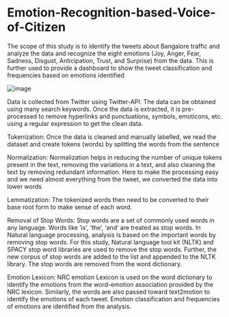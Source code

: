 # Emotion-Recognition-based-Voice-of-Citizen
 
 
The scope of this study is to identify the tweets about Bangalore traffic and analyze the data and recognize the eight emotions (Joy, Anger, Fear, Sadness, Disgust, Anticipation, Trust, and Surprise) from the data. This is further used to provide a dashboard to show the tweet classification and frequencies based on emotions identified
 
![image](https://user-images.githubusercontent.com/83650174/196755341-205ff7e1-b388-4f54-801e-7541b11941a3.png)


Data is collected from Twitter using Twitter-API. The data can be obtained using many search keywords. Once the data is extracted, it is pre-processed to remove hyperlinks and punctuations, symbols, emoticons, etc. using a regular expression to get the clean data. 

Tokenization: Once the data is cleaned and manually labelled, we read the dataset and create tokens (words) by splitting the words from the sentence

Normalization: Normalization helps in reducing the number of unique tokens present in the text, removing the variations in a text, and also cleaning the text by removing redundant information. Here to make the processing easy and we need almost everything from the tweet, we converted the data into lower words

Lemmatization: The tokenized words then need to be converted to their base root form to make sense of each word.

Removal of Stop Words: Stop words are a set of commonly used words in any language. Words like ‘is’, ‘the’, ‘and’ are treated as stop words. In Natural language processing, analysis is based on the important words by removing stop words. For this study, Natural language tool kit (NLTK) and SPACY stop word libraries are used to remove the stop words. Further, the new corpus of stop words are added to the list and appended to the NLTK library. The stop words are removed from the word dictionary. 

Emotion Lexicon: NRC emotion Lexicon is used on the word dictionary to identify the emotions from the word-emotion association provided by the NRC lexicon. Similarly, the words are also passed toward text2motion to identify the emotions of each tweet. Emotion classification and frequencies of emotions are identified from the analysis.
